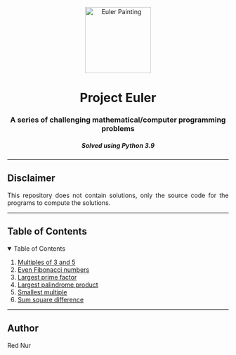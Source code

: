 <p align="center"> 
  <img src="https://projecteuler.net/images/clipart/euler_portrait.png" alt="Euler Painting" height="150px"/>
</p>

<h1 align="center"> Project Euler </h1>
<h3 align="center"> A series of challenging mathematical/computer programming problems </h3>
<h5 align="center"> Solved using Python 3.9 </h5>


-----------------------------------------------------

<h2 id="Disclaimer"> Disclaimer </h2>

<p align="justify"> 
  This repository does not contain solutions, only the source code for the programs to compute the solutions.
</p>

-----------------------------------------------------

<!-- TABLE OF CONTENTS -->
<h2 id="table-of-contents">Table of Contents</h2>

<details open="open">
  <summary>Table of Contents</summary>
  <ol>
    <li><a href="1/">Multiples of 3 and 5</a></li>
    <li><a href="2/">Even Fibonacci numbers</a></li>
    <li><a href="3/">Largest prime factor</a></li>
    <li><a href="4/">Largest palindrome product</a></li>
    <li><a href="5/">Smallest multiple</a></li>
    <li><a href="6/">Sum square difference</a></li>
  </ol>
</details>

-----------------------------------------------------

<h2 id="Author"> Author </h2>

<p align="justify"> 
  Red Nur
</p>